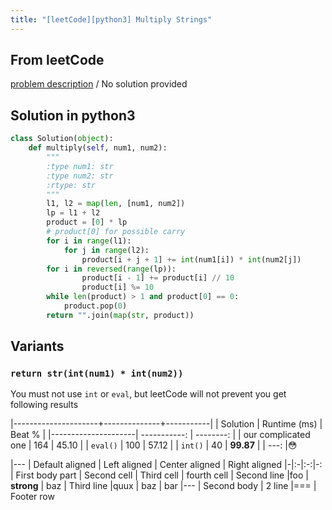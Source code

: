 ```yaml
---
title: "[leetCode][python3] Multiply Strings"
---
```


## From leetCode
[problem description](https://leetcode.com/problems/multiply-strings/description/)
/
No solution provided

## Solution in python3
```python
class Solution(object):
    def multiply(self, num1, num2):
        """
        :type num1: str
        :type num2: str
        :rtype: str
        """
        l1, l2 = map(len, [num1, num2])
        lp = l1 + l2   
        product = [0] * lp 
        # product[0] for possible carry
        for i in range(l1):
            for j in range(l2):
                product[i + j + 1] += int(num1[i]) * int(num2[j])
        for i in reversed(range(lp)):    
                product[i - 1] += product[i] // 10
                product[i] %= 10
        while len(product) > 1 and product[0] == 0:
            product.pop(0)
        return "".join(map(str, product))
```

## Variants

### `return str(int(num1) * int(num2))`
You must not use `int` or `eval`, but leetCode will not prevent you get following results

|---------------------+--------------+-----------|
| Solution            | Runtime (ms) | Beat %    |
|---------------------| -----------: | --------: |
| our complicated one | 164          | 45.10     |
| `eval()`            | 100          | 57.12     |
| `int()`             | 40           | **99.87** | 
| ---:
|😳

|---
| Default aligned | Left aligned | Center aligned | Right aligned
|-|:-|:-:|-:
| First body part | Second cell | Third cell | fourth cell
| Second line |foo | **strong** | baz
| Third line |quux | baz | bar
|---
| Second body
| 2 line
|===
| Footer row

 


